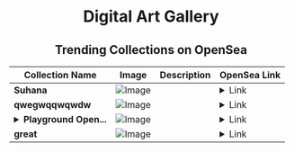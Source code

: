 <div align="center">

# Digital Art Gallery

## Trending Collections on OpenSea

| Collection Name                       | Image                                                                                     | Description                       | OpenSea Link                                                                                          |
|---------------------------------------|-------------------------------------------------------------------------------------------|-----------------------------------|--------------------------------------------------------------------------------------------------------|
| **Suhana** | ![Image](https://i.seadn.io/s/raw/files/8d4f041d81c788437836ca75ab00d63e.jpg?w=500&auto=format?w=200&auto=format) |  | <details><summary>Link</summary>[Suhana](https://opensea.io/collection/suhana-1)</details> |
| **qwegwqqwqwdw** | ![Image](https://i.seadn.io/s/raw/files/49b448edb1d08cc55d1f4eb31765ddbd.jpg?w=500&auto=format?w=200&auto=format) |  | <details><summary>Link</summary>[qwegwqqwqwdw](https://opensea.io/collection/qwegwqqwqwdw)</details> |
| **<details><summary>Playground Open...</summary>Playground Open Ticketing Ecosystem Event 12976</details>** | ![Image](https://i.seadn.io/s/raw/files/ad4b567b5e819f5eb9dc8588aeb6896f.png?w=500&auto=format?w=200&auto=format) |  | <details><summary>Link</summary>[Playground Open Ticketing Ecosystem Event 12976](https://opensea.io/collection/playground-open-ticketing-ecosystem-event-12976)</details> |
| **great** | ![Image](https://i.seadn.io/s/raw/files/e41798ca32f4a74afeae10a0ebbb7998.png?w=500&auto=format?w=200&auto=format) |  | <details><summary>Link</summary>[great](https://opensea.io/collection/great-127)</details> |

</div>